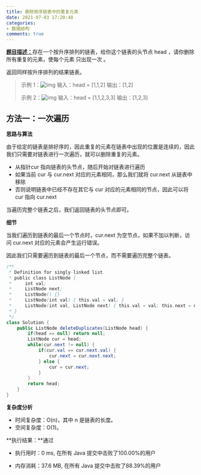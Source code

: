 ```yaml
---
title: 删除排序链表中的重复元素
date: 2021-07-03 17:20:48
categories:
- 数据结构
comments: true
---
```


[**题目描述：**](https://leetcode-cn.com/problems/remove-duplicates-from-sorted-list/)存在一个按升序排列的链表，给你这个链表的头节点 head ，请你删除所有重复的元素，使每个元素 只出现一次 。

返回同样按升序排列的结果链表。

 <!-- more -->

> 示例 1：![img](https://assets.leetcode.com/uploads/2021/01/04/list1.jpg)
> 输入：head = [1,1,2]
> 输出：[1,2]
>
> 示例 2：![img](https://assets.leetcode.com/uploads/2021/01/04/list2.jpg)
> 输入：head = [1,1,2,3,3]
> 输出：[1,2,3]




## 方法一：一次遍历

**思路与算法**

由于给定的链表是排好序的，因此重复的元素在链表中出现的位置是连续的，因此我们只需要对链表进行一次遍历，就可以删除重复的元素。

- 从指针cur 指向链表的头节点，随后开始对链表进行遍历
- 如果当前 cur 与 cur.next 对应的元素相同，那么我们就将 cur.next 从链表中移除
- 否则说明链表中已经不存在其它与 cur 对应的元素相同的节点，因此可以将 cur 指向 cur.next

当遍历完整个链表之后，我们返回链表的头节点即可。

**细节**

当我们遍历到链表的最后一个节点时，cur.next 为空节点，如果不加以判断，访问 cur.next 对应的元素会产生运行错误。

因此我们只需要遍历到链表的最后一个节点，而不需要遍历完整个链表。

```java
/**
 * Definition for singly-linked list.
 * public class ListNode {
 *     int val;
 *     ListNode next;
 *     ListNode() {}
 *     ListNode(int val) { this.val = val; }
 *     ListNode(int val, ListNode next) { this.val = val; this.next = next; }
 * }
 */
class Solution {
    public ListNode deleteDuplicates(ListNode head) {
        if(head == null) return null;
        ListNode cur = head;
        while(cur.next != null) {
            if(cur.val == cur.next.val) {
                cur.next = cur.next.next;
            } else {
                cur = cur.next;
            }
        }
        return head;
    }
}
```

**复杂度分析**

- 时间复杂度：O(n)，其中 n 是链表的长度。
- 空间复杂度：O(1)。

**执行结果：**通过

- 执行用时：0 ms, 在所有 Java 提交中击败了100.00%的用户

- 内存消耗：37.6 MB, 在所有 Java 提交中击败了88.39%的用户